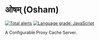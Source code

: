# ओषम् (Osham)

[![Total alerts](https://img.shields.io/lgtm/alerts/g/ajaysinghj8/osham.svg?logo=lgtm&logoWidth=18)](https://lgtm.com/projects/g/ajaysinghj8/osham/alerts/)
[![Language grade: JavaScript](https://img.shields.io/lgtm/grade/javascript/g/ajaysinghj8/osham.svg?logo=lgtm&logoWidth=18)](https://lgtm.com/projects/g/ajaysinghj8/osham/context:javascript)

A Configurable Proxy Cache Server.
